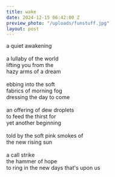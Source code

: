 ```yaml
---
title: wake
date: 2024-12-15 06:42:00 Z
preview_photo: "/uploads/funstuff.jpg"
layout: post
---
```


a quiet awakening <br>
<br>
a lullaby of the world <br>
lifting you from the <br>
hazy arms of a dream <br>
<br>
ebbing into the soft <br>
fabrics of morning fog <br>
dressing the day to come <br>
<br>
an offering of dew droplets <br>
to feed the thirst for <br>
yet another beginning <br>
<br>
told by the soft pink smokes of <br>
the new rising sun <br>
<br>
a call strike <br>
the hammer of hope <br>
to ring in the new days that's upon us 